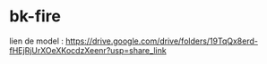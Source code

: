 # bk-fire
lien de model : https://drive.google.com/drive/folders/19TqQx8erd-fHEjRjUrXOeXKocdzXeenr?usp=share_link
